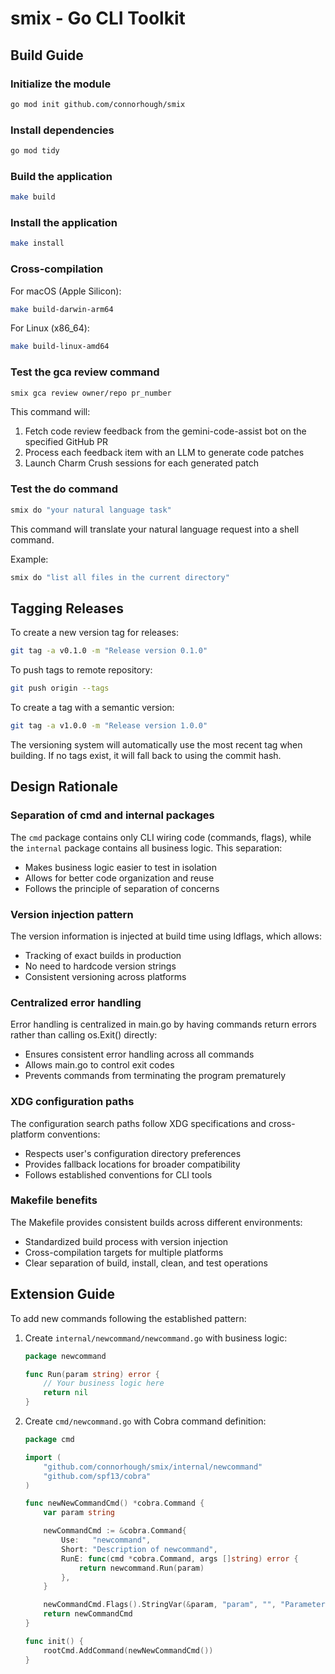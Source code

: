 # smix - Go CLI Toolkit

## Build Guide

### Initialize the module
```bash
go mod init github.com/connorhough/smix
```

### Install dependencies
```bash
go mod tidy
```

### Build the application
```bash
make build
```

### Install the application
```bash
make install
```

### Cross-compilation

For macOS (Apple Silicon):
```bash
make build-darwin-arm64
```

For Linux (x86_64):
```bash
make build-linux-amd64
```

### Test the gca review command
```bash
smix gca review owner/repo pr_number
```

This command will:
1. Fetch code review feedback from the gemini-code-assist bot on the specified GitHub PR
2. Process each feedback item with an LLM to generate code patches
3. Launch Charm Crush sessions for each generated patch

### Test the do command
```bash
smix do "your natural language task"
```

This command will translate your natural language request into a shell command.

Example:
```bash
smix do "list all files in the current directory"
```

## Tagging Releases

To create a new version tag for releases:

```bash
git tag -a v0.1.0 -m "Release version 0.1.0"
```

To push tags to remote repository:
```bash
git push origin --tags
```

To create a tag with a semantic version:
```bash
git tag -a v1.0.0 -m "Release version 1.0.0"
```

The versioning system will automatically use the most recent tag when building. If no tags exist, it will fall back to using the commit hash.

## Design Rationale

### Separation of cmd and internal packages
The `cmd` package contains only CLI wiring code (commands, flags), while the `internal` package contains all business logic. This separation:
- Makes business logic easier to test in isolation
- Allows for better code organization and reuse
- Follows the principle of separation of concerns

### Version injection pattern
The version information is injected at build time using ldflags, which allows:
- Tracking of exact builds in production
- No need to hardcode version strings
- Consistent versioning across platforms

### Centralized error handling
Error handling is centralized in main.go by having commands return errors rather than calling os.Exit() directly:
- Ensures consistent error handling across all commands
- Allows main.go to control exit codes
- Prevents commands from terminating the program prematurely

### XDG configuration paths
The configuration search paths follow XDG specifications and cross-platform conventions:
- Respects user's configuration directory preferences
- Provides fallback locations for broader compatibility
- Follows established conventions for CLI tools

### Makefile benefits
The Makefile provides consistent builds across different environments:
- Standardized build process with version injection
- Cross-compilation targets for multiple platforms
- Clear separation of build, install, clean, and test operations

## Extension Guide

To add new commands following the established pattern:

1. Create `internal/newcommand/newcommand.go` with business logic:
   ```go
   package newcommand

   func Run(param string) error {
       // Your business logic here
       return nil
   }
   ```

2. Create `cmd/newcommand.go` with Cobra command definition:
   ```go
   package cmd

   import (
       "github.com/connorhough/smix/internal/newcommand"
       "github.com/spf13/cobra"
   )

   func newNewCommandCmd() *cobra.Command {
       var param string

       newCommandCmd := &cobra.Command{
           Use:   "newcommand",
           Short: "Description of newcommand",
           RunE: func(cmd *cobra.Command, args []string) error {
               return newcommand.Run(param)
           },
       }

       newCommandCmd.Flags().StringVar(&param, "param", "", "Parameter description")
       return newCommandCmd
   }

   func init() {
       rootCmd.AddCommand(newNewCommandCmd())
   }
   ```

